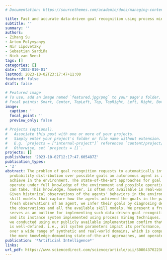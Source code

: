 ```yaml
---
# Documentation: https://sourcethemes.com/academic/docs/managing-content/

title: Fast and accurate data-driven goal recognition using process mining techniques
subtitle: ''
summary: ''
authors:
- Zihang Su
- Artem Polyvyanyy
- Nir Lipovetzky
- Sebastian Sardiña
- Nick van Beest
tags: []
categories: []
date: '2023-010-01'
lastmod: 2023-10-02T23:17:47+11:00
featured: false
draft: false

# Featured image
# To use, add an image named `featured.jpg/png` to your page's folder.
# Focal points: Smart, Center, TopLeft, Top, TopRight, Left, Right, BottomLeft, Bottom, BottomRight.
image:
  caption: ''
  focal_point: ''
  preview_only: false

# Projects (optional).
#   Associate this post with one or more of your projects.
#   Simply enter your project's folder or file name without extension.
#   E.g. `projects = ["internal-project"]` references `content/project/deep-learning/index.md`.
#   Otherwise, set `projects = []`.
projects: []
publishDate: '2023-10-02T12:17:47.605487Z'
publication_types:
- '2'
abstract: The problem of goal recognition requests to automatically infer an accurate
  probability distribution over possible goals an autonomous agent is attempting to
  achieve in the environment. The state-of-the-art approaches for goal recognition
  operate under full knowledge of the environment and possible operations the agent
  can take. This knowledge, however, is often not available in real-world applications.
  Given historical observations of the agents' behaviors in the environment, we learn
  skill models that capture how the agents achieved the goals in the past. Next, given
  fresh observations of an agent, we infer their goals by diagnosing deviations between
  the observations and all the available skill models. We present a framework that
  serves as an outline for implementing such data-driven goal recognition systems
  and its instance system implemented using process mining techniques. The evaluations
  we conducted using our publicly available implementation confirm that the approach
  is well-defined, i.e., all system parameters impact its performance, has high accuracy
  over a wide range of synthetic and real-world domains, which is comparable with
  the more knowledge-demanding state-of-the-art approaches, and operates fast.
publication: '*Artificial Intelligence*'
links:
url_pdf: https://www.sciencedirect.com/science/article/pii/S0004370223001194
---
```

